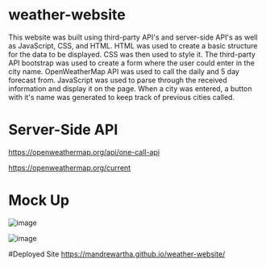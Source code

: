 # weather-website
This website was built using third-party API's and server-side API's as well as JavaScript, CSS, and HTML. HTML was used to create a basic structure for the data to be displayed. CSS was then used to style it. The third-party API bootstrap was used to create a form where the user could enter in the city name. OpenWeatherMap API was used to call the daily and 5 day forecast from. JavaScript was used to parse through the received information and display it on the page. When a city was entered, a button with it's name was generated to keep track of previous cities called. 

# Server-Side API
https://openweathermap.org/api/one-call-api

https://openweathermap.org/current

# Mock Up
![image](https://user-images.githubusercontent.com/84876493/124696993-eef07d00-de9a-11eb-8f11-3cd02003180b.png)

![image](https://user-images.githubusercontent.com/84876493/124697005-f31c9a80-de9a-11eb-984a-537f686c4bf4.png)

#Deployed Site
https://mandrewartha.github.io/weather-website/
